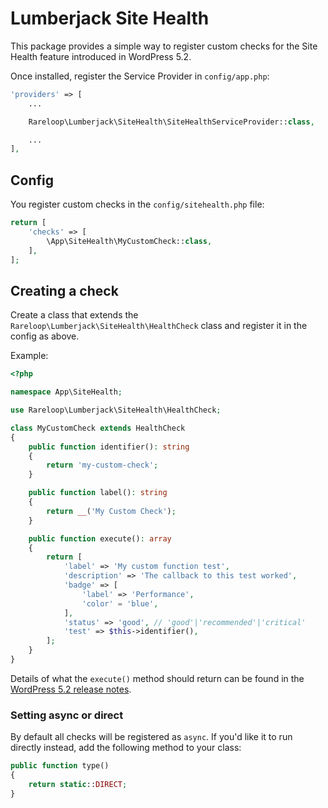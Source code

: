 # Lumberjack Site Health

This package provides a simple way to register custom checks for the Site Health feature introduced in WordPress 5.2.

Once installed, register the Service Provider in `config/app.php`:

```php
'providers' => [
    ...

    Rareloop\Lumberjack\SiteHealth\SiteHealthServiceProvider::class,

    ...
],
```

## Config
You register custom checks in the `config/sitehealth.php` file:

```php
return [
    'checks' => [
        \App\SiteHealth\MyCustomCheck::class,
    ],
];
```

## Creating a check
Create a class that extends the `Rareloop\Lumberjack\SiteHealth\HealthCheck` class and register it in the config as above.

Example:

```php
<?php

namespace App\SiteHealth;

use Rareloop\Lumberjack\SiteHealth\HealthCheck;

class MyCustomCheck extends HealthCheck
{
    public function identifier(): string
    {
        return 'my-custom-check';
    }

    public function label(): string
    {
        return __('My Custom Check');
    }

    public function execute(): array
    {
        return [
            'label' => 'My custom function test',
            'description' => 'The callback to this test worked',
            'badge' => [
                'label' => 'Performance',
                'color' = 'blue',
            ],
            'status' => 'good', // 'good'|'recommended'|'critical'
            'test' => $this->identifier(),
        ];
    }
}
```

Details of what the `execute()` method should return can be found in the [WordPress 5.2 release notes](https://make.wordpress.org/core/2019/04/25/site-health-check-in-5-2/).

### Setting async or direct
By default all checks will be registered as `async`. If you'd like it to run directly instead, add the following method to your class:

```php
public function type()
{
    return static::DIRECT;
}
```